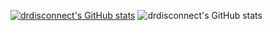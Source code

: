 [![drdisconnect's GitHub stats](https://github-readme-stats.vercel.app/api?username=drdisconnect)](https://github.com/anuraghazra/github-readme-stats)
![drdisconnect's GitHub stats](https://github-readme-stats.vercel.app/api?username=drdisconnect&show_icons=true&theme=radical)
